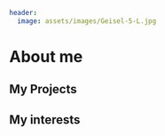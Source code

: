 ```yaml
header:
  image: assets/images/Geisel-5-L.jpg
```

<h1 id="page-title" class="page__title">About me</h1>

## My Projects
## My interests